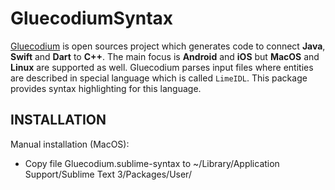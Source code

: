 # GluecodiumSyntax

[Gluecodium](https://github.com/heremaps/gluecodium) is open sources project which generates code to connect **Java**, **Swift** and **Dart** to **C++**. The main focus is **Android** and **iOS** but **MacOS** and **Linux** are supported as well. Gluecodium parses input files where entities are described in special language which is called `LimeIDL`. This package provides syntax highlighting for this language.

## INSTALLATION
Manual installation (MacOS):
* Copy file Gluecodium.sublime-syntax to ~/Library/Application Support/Sublime Text 3/Packages/User/
